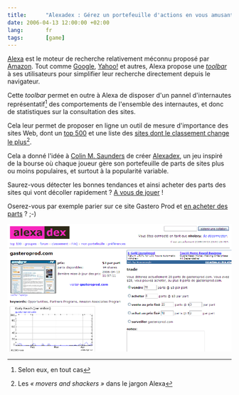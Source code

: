 ```yaml
---
title:      "Alexadex : Gérez un portefeuille d'actions en vous amusant et sans risquer de perdre le moindre argent"
date: 2006-04-13 12:00:00 +02:00
lang:       fr
tags:       [game]
---
```


[Alexa](http://www.alexa.com/) est le moteur de recherche relativement méconnu proposé par [Amazon](http://www.amazon.com/). Tout comme [Google](http://www.google.com/tools/firefox/toolbar/), [Yahoo!](http://toolbar.yahoo.com/firefox) et autres, Alexa propose une [*toolbar*](http://download.alexa.com/index.cgi?p=) à ses utilisateurs pour simplifier leur recherche directement depuis le navigateur.

Cette *toolbar* permet en outre à Alexa de disposer d'un pannel d'internautes représentatif[^1] des comportements de l'ensemble des internautes, et donc de statistiques sur la consultation des sites.

Cela leur permet de proposer en ligne un outil de mesure d'importance des sites Web, dont un [top 500](http://www.alexa.com/site/ds/top_500) et une liste des [sites dont le classement change le plus](http://www.alexa.com/site/ds/movers_shakers?lang=en)[^2].

Cela a donné l'idée à [Colin M. Saunders](http://alexadex.com/ad/about) de créer [Alexadex](http://alexadex.com/ad/index.fcgi?ref=10022), un jeu inspiré de la bourse où chaque joueur gère son portefeuille de parts de sites plus ou moins populaires, et surtout à la popularité variable.

Saurez-vous détecter les bonnes tendances et ainsi acheter des parts des sites qui vont décoller rapidement ? [A vous de jouer](http://alexadex.com/ad/index.fcgi?ref=10022) !

Oserez-vous par exemple parier sur ce site Gastero Prod et [en acheter des parts](http://alexadex.com/ad/url/gasteroprod.com) ? ;-)

![](alexadex_gasteroprod.png "La page Alexadex sur Gastero Prod")



[^1]: Selon eux, en tout cas

[^2]: Les *« movers and shackers »* dans le jargon Alexa

